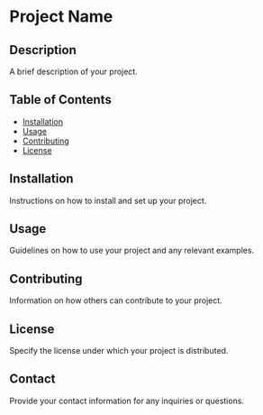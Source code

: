 # Project Name

## Description

A brief description of your project.

## Table of Contents

-   [Installation](#installation)
-   [Usage](#usage)
-   [Contributing](#contributing)
-   [License](#license)

## Installation

Instructions on how to install and set up your project.

## Usage

Guidelines on how to use your project and any relevant examples.

## Contributing

Information on how others can contribute to your project.

## License

Specify the license under which your project is distributed.

## Contact

Provide your contact information for any inquiries or questions.
